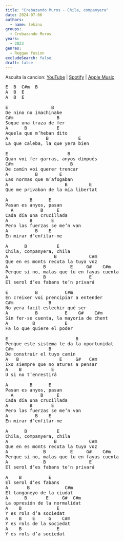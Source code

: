 ```yaml
---
title: "Crebazando Muros - Chila, companyera"
date: 2024-07-06
authors:
  - name: lekinu
groups:
  - Crebazando Muros
years:
  - 2023
genres:
  - Reggae fusion
excludeSearch: false
draft: false
---
```

Ascuita la cancion: [YouTube](https://www.youtube.com/watch?v=gckZ0sOgeyw) | [Spotify](https://open.spotify.com/track/5IuZ56UjzlmGUU1SfAS93N?si=d3f3954f06834213) | [Apple Music](https://music.apple.com/id/album/chila-companyera/1678418404?i=1678418631)

<pre>
E  B  C#m  B
A  B  E
A  B  E

E                B
De nino no imachinabe
C#m                B
Soque una traza de fer
A      B           E
Aquela que m’heban dito
A              B           E
La que caleba, la que yera bien

E                      B
Quan voi fer garras, anyos dimpués
C#m                     B
De camín voi querer trencar
A          B        E
Las normas que m’afogaban
A                     B        E
Que me privaban de la mía libertat

A        B      E
Pasan es anyos, pasan
  A          B     E
Cada día una crucillada
A        B       E
Pero las fuerzas se me’n van
A          B    E
En mirar d’enfilar-me

A      B           E
Chila, companyera, chila
A                 B            C#m
Que en es monts recuta la tuya voz
A             B         E     G#    C#m
Perque si no, malas que tu en fayas cuenta
A             B                E
El serol d’es fabans te’n privará

E          B          C#m
En creixer voi prencipiar a entender
C#m             B       
No yera facil eslechir qué ser
A          B          E    G#    C#m
Sin fer-se cuenta, la mayoría de chent
A         B           E
Fa lo que quiere el poder

E                         B
Perque este sistema te da la oportunidat
C#m             B
De construir el tuyo camín
A   B               E     G#   C#m
Ixo siempre que no atures a pensar
A    B           E
U si no t’enrestirá

A        B      E
Pasan es anyos, pasan
  A          B     E
Cada día una crucillada
A        B       E
Pero las fuerzas se me’n van
A          B    E
En mirar d’enfilar-me

A      B           E
Chila, companyera, chila
A                 B            C#m
Que en es monts recuta la tuya voz
A             B         E     G#    C#m
Perque si no, malas que tu en fayas cuenta
A             B                E
El serol d’es fabans te’n privará

A    B          E
El serol d’es fabans
A       B             C#m
El tanganeyo de la ciudat
A      B       E     G#  C#m
La opresión de la normalidat
A    B             E
Y es rols d’a sociedat
A    B    E     G    C#m
Y es rols de la sociedat
A    B             E
Y es rols d’a sociedat
</pre>
